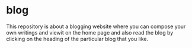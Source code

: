 # blog
This repository is about a blogging website where you can compose your own writings and viewit on the home page and also read the blog by clicking on the heading of the particular blog that you like.
